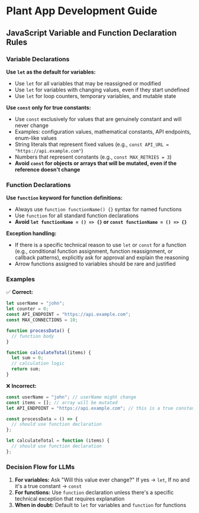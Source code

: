 # Plant App Development Guide

## JavaScript Variable and Function Declaration Rules

### Variable Declarations

**Use `let` as the default for variables:**

- Use `let` for all variables that may be reassigned or modified
- Use `let` for variables with changing values, even if they start undefined
- Use `let` for loop counters, temporary variables, and mutable state

**Use `const` only for true constants:**

- Use `const` exclusively for values that are genuinely constant and will never change
- Examples: configuration values, mathematical constants, API endpoints, enum-like values
- String literals that represent fixed values (e.g., `const API_URL = "https://api.example.com"`)
- Numbers that represent constants (e.g., `const MAX_RETRIES = 3`)
- **Avoid `const` for objects or arrays that will be mutated, even if the reference doesn't change**

### Function Declarations

**Use `function` keyword for function definitions:**

- Always use `function functionName() {}` syntax for named functions
- Use `function` for all standard function declarations
- **Avoid `let functionName = () => {}` or `const functionName = () => {}`**

**Exception handling:**

- If there is a specific technical reason to use `let` or `const` for a function (e.g., conditional function assignment, function reassignment, or callback patterns), explicitly ask for approval and explain the reasoning
- Arrow functions assigned to variables should be rare and justified

### Examples

✅ **Correct:**

```javascript
let userName = "john";
let counter = 0;
const API_ENDPOINT = "https://api.example.com";
const MAX_CONNECTIONS = 10;

function processData() {
  // function body
}

function calculateTotal(items) {
  let sum = 0;
  // calculation logic
  return sum;
}
```

❌ **Incorrect:**

```javascript
const userName = "john"; // userName might change
const items = []; // array will be mutated
let API_ENDPOINT = "https://api.example.com"; // this is a true constant

const processData = () => {
  // should use function declaration
};

let calculateTotal = function (items) {
  // should use function declaration
};
```

### Decision Flow for LLMs

1. **For variables:** Ask "Will this value ever change?" If yes → `let`, If no and it's a true constant → `const`
2. **For functions:** Use `function` declaration unless there's a specific technical exception that requires explanation
3. **When in doubt:** Default to `let` for variables and `function` for functions
